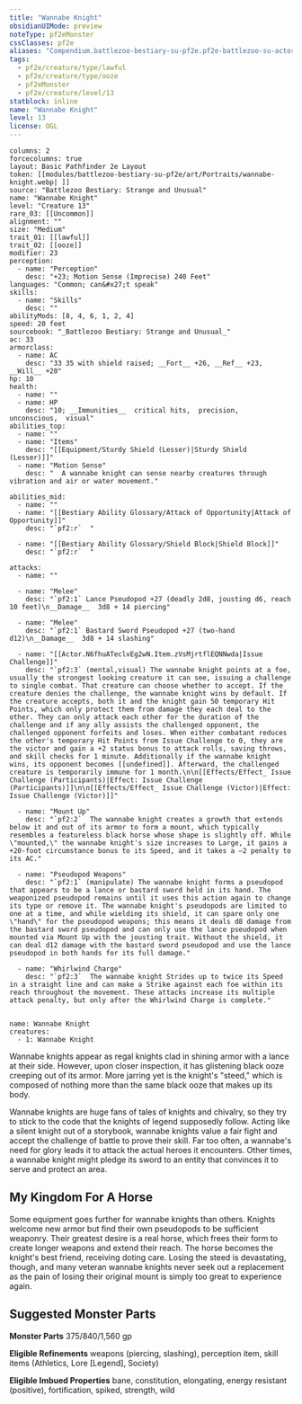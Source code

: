 ```yaml
---
title: "Wannabe Knight"
obsidianUIMode: preview
noteType: pf2eMonster
cssClasses: pf2e
aliases: "Compendium.battlezoo-bestiary-su-pf2e.pf2e-battlezoo-su-actors.Actor.N6fhuATeclvEg2wN" 
tags:
  - pf2e/creature/type/lawful
  - pf2e/creature/type/ooze
  - pf2eMonster
  - pf2e/creature/level/13
statblock: inline
name: "Wannabe Knight"
level: 13
license: OGL
---
```


```statblock
columns: 2
forcecolumns: true
layout: Basic Pathfinder 2e Layout
token: [[modules/battlezoo-bestiary-su-pf2e/art/Portraits/wannabe-knight.webp| ]]
source: "Battlezoo Bestiary: Strange and Unusual"
name: "Wannabe Knight"
level: "Creature 13"
rare_03: [[Uncommon]]
alignment: ""
size: "Medium"
trait_01: [[lawful]]
trait_02: [[ooze]]
modifier: 23
perception:
  - name: "Perception"
    desc: "+23; Motion Sense (Imprecise) 240 Feet"
languages: "Common; can&#x27;t speak"
skills:
  - name: "Skills"
    desc: ""
abilityMods: [8, 4, 6, 1, 2, 4]
speed: 20 feet
sourcebook: "_Battlezoo Bestiary: Strange and Unusual_"
ac: 33
armorclass:
  - name: AC
    desc: "33 35 with shield raised; __Fort__ +26, __Ref__ +23, __Will__ +20"
hp: 10
health:
  - name: ""
  - name: HP
    desc: "10; __Immunities__  critical hits,  precision,  unconscious,  visual"
abilities_top:
  - name: ""
  - name: "Items"
    desc: "[[Equipment/Sturdy Shield (Lesser)|Sturdy Shield (Lesser)]]"
  - name: "Motion Sense"
    desc: "  A wannabe knight can sense nearby creatures through vibration and air or water movement."

abilities_mid:
  - name: ""
  - name: "[[Bestiary Ability Glossary/Attack of Opportunity|Attack of Opportunity]]"
    desc: "`pf2:r`  "

  - name: "[[Bestiary Ability Glossary/Shield Block|Shield Block]]"
    desc: "`pf2:r`  "

attacks:
  - name: ""

  - name: "Melee"
    desc: "`pf2:1` Lance Pseudopod +27 (deadly 2d8, jousting d6, reach 10 feet)\n__Damage__  3d8 + 14 piercing"

  - name: "Melee"
    desc: "`pf2:1` Bastard Sword Pseudopod +27 (two-hand d12)\n__Damage__  3d8 + 14 slashing"

  - name: "[[Actor.N6fhuATeclvEg2wN.Item.zVsMjrtflEQNNwda|Issue Challenge]]"
    desc: "`pf2:3` (mental,visual) The wannabe knight points at a foe, usually the strongest looking creature it can see, issuing a challenge to single combat. That creature can choose whether to accept. If the creature denies the challenge, the wannabe knight wins by default. If the creature accepts, both it and the knight gain 50 temporary Hit Points, which only protect them from damage they each deal to the other. They can only attack each other for the duration of the challenge and if any ally assists the challenged opponent, the challenged opponent forfeits and loses. When either combatant reduces the other's temporary Hit Points from Issue Challenge to 0, they are the victor and gain a +2 status bonus to attack rolls, saving throws, and skill checks for 1 minute. Additionally if the wannabe knight wins, its opponent becomes [[undefined]]. Afterward, the challenged creature is temporarily immune for 1 month.\n\n[[Effects/Effect_ Issue Challenge (Participants)|Effect: Issue Challenge (Participants)]]\n\n[[Effects/Effect_ Issue Challenge (Victor)|Effect: Issue Challenge (Victor)]]"

  - name: "Mount Up"
    desc: "`pf2:2`  The wannabe knight creates a growth that extends below it and out of its armor to form a mount, which typically resembles a featureless black horse whose shape is slightly off. While \"mounted,\" the wannabe knight's size increases to Large, it gains a +20-foot circumstance bonus to its Speed, and it takes a –2 penalty to its AC."

  - name: "Pseudopod Weapons"
    desc: "`pf2:1` (manipulate) The wannabe knight forms a pseudopod that appears to be a lance or bastard sword held in its hand. The weaponized pseudopod remains until it uses this action again to change its type or remove it. The wannabe knight's pseudopods are limited to one at a time, and while wielding its shield, it can spare only one \"hand\" for the pseudopod weapons; this means it deals d8 damage from the bastard sword pseudopod and can only use the lance pseudopod when mounted via Mount Up with the jousting trait. Without the shield, it can deal d12 damage with the bastard sword pseudopod and use the lance pseudopod in both hands for its full damage."

  - name: "Whirlwind Charge"
    desc: "`pf2:3`  The wannabe knight Strides up to twice its Speed in a straight line and can make a Strike against each foe within its reach throughout the movement. These attacks increase its multiple attack penalty, but only after the Whirlwind Charge is complete."
 
```

```encounter-table
name: Wannabe Knight
creatures:
  - 1: Wannabe Knight
```



Wannabe knights appear as regal knights clad in shining armor with a lance at their side. However, upon closer inspection, it has glistening black ooze creeping out of its armor. More jarring yet is the knight's "steed," which is composed of nothing more than the same black ooze that makes up its body.

Wannabe knights are huge fans of tales of knights and chivalry, so they try to stick to the code that the knights of legend supposedly follow. Acting like a silent knight out of a storybook, wannabe knights value a fair fight and accept the challenge of battle to prove their skill. Far too often, a wannabe's need for glory leads it to attack the actual heroes it encounters. Other times, a wannabe knight might pledge its sword to an entity that convinces it to serve and protect an area.

## My Kingdom For A Horse

Some equipment goes further for wannabe knights than others. Knights welcome new armor but find their own pseudopods to be sufficient weaponry. Their greatest desire is a real horse, which frees their form to create longer weapons and extend their reach. The horse becomes the knight's best friend, receiving doting care. Losing the steed is devastating, though, and many veteran wannabe knights never seek out a replacement as the pain of losing their original mount is simply too great to experience again.

## Suggested Monster Parts

**Monster Parts** 375/840/1,560 gp

**Eligible Refinements** weapons (piercing, slashing), perception item, skill items (Athletics, Lore \[Legend\], Society)

**Eligible Imbued Properties** bane, constitution, elongating, energy resistant (positive), fortification, spiked, strength, wild

